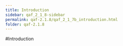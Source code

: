 ```yaml
---
title: Introduction
sidebar: qaf_2_1_8-sidebar
permalink: qaf-2.1.8/qaf_2_1_7b_introduction.html
folder: qaf-2.1.8
---
```

#Introduction